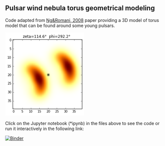 ## Pulsar wind nebula torus geometrical modeling

Code adapted from [Ng&Romani, 2008](http://adsabs.harvard.edu/abs/2004ApJ...601..479N) paper providing a 3D model of torus model that can be found around some young pulsars. 


![](PWN-torus.png)

Click on the Jupyter notebook (*ipynb) in the files above to see the code or run it interactively in the following link:


[![Binder](http://mybinder.org/badge.svg)](http://mybinder.org/repo/facero/PWN-torus)

